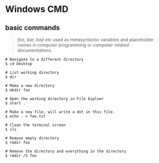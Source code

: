 # Windows CMD

## basic commands

> *foo, bar, baz etc* used as metasyntactic variables and placeholder names in computer programming or computer-related documentations.

```CMD
# Navigate to a different directory
$ cd Desktop

# List working directory
$ dir

# Make a new directory
$ mkdir foo

# Open the working directory in File Exploer
$ start .

# Make a new file, will write a dot in this file.  
$ echo . > foo.txt

# Clean the terminal screen
$ cls

# Remove empty directory
$ rmdir foo

# Remove the directory and everything in the directory
$ rmdir /S foo



```
